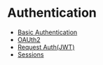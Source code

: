 # Authentication

- [Basic Authentication](basicauth/main.go)
- [OAUth2](oauth2/main.go)
- [Request Auth(JWT)](https://github.com/kataras/iris/blob/master/_examples/experimental-handlers/jwt/main.go)
- [Sessions](https://github.com/kataras/iris/tree/master/_examples/#sessions)